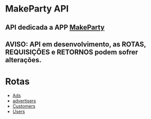 # MakeParty API

## API dedicada a APP [MakeParty](https://github.com/InovaUFRPE/MakeParty)

## AVISO: API em desenvolvimento, as ROTAS, REQUISIÇÕES e RETORNOS podem sofrer alterações.

# Rotas
- [Ads](https://github.com/localTeste/MakeParty_API/tree/dev/docs/ads)
- [advertisers](https://github.com/localTeste/MakeParty_API/tree/dev/docs/advertisers)
- [Customers](https://github.com/localTeste/MakeParty_API/tree/dev/docs/customers)
- [Users](https://github.com/localTeste/MakeParty_API/tree/dev/docs/users)

